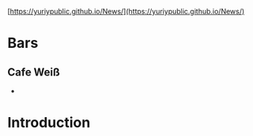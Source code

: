 [https://yuriypublic.github.io/News/](https://yuriypublic.github.io/News/)

# Bars

## Cafe Weiß

  
  - 
  # Introduction

